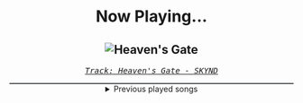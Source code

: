 <div align="center"> 
<h1>Now Playing...</h1>

![Heaven's Gate](https://i.scdn.co/image/ab67616d00001e023af5470f14861b7103b099c4)
--
_<samp><a href="https://open.spotify.com/track/4I1eGb0kMvB29zq24uPwqf">Track: Heaven's Gate - SKYND</a></samp>_

<div style="border: 1px #4B5054 solid"></div>
<details>
  <summary>
    Previous played songs
  </summary>
  <table>
    <thead>
      <tr>
        <th>
          Artist
        </th>
        <th>
          Song
        </th>
        <th>
          Link
        </th>
      </tr>
    </thead>
    <tbody>
      <tr><td>SKYND</td><td>Heaven's Gate</td><td><a href="https://open.spotify.com/track/4I1eGb0kMvB29zq24uPwqf">https://open.spotify.com/track/4I1eGb0kMvB29zq24uPwqf</a></td></tr><tr><td>SKYND</td><td>Heaven's Gate</td><td><a href="https://open.spotify.com/track/4I1eGb0kMvB29zq24uPwqf">https://open.spotify.com/track/4I1eGb0kMvB29zq24uPwqf</a></td></tr><tr><td>SKYND</td><td>Heaven's Gate</td><td><a href="https://open.spotify.com/track/4I1eGb0kMvB29zq24uPwqf">https://open.spotify.com/track/4I1eGb0kMvB29zq24uPwqf</a></td></tr><tr><td>SKYND</td><td>Heaven's Gate</td><td><a href="https://open.spotify.com/track/4I1eGb0kMvB29zq24uPwqf">https://open.spotify.com/track/4I1eGb0kMvB29zq24uPwqf</a></td></tr><tr><td>SKYND</td><td>Heaven's Gate</td><td><a href="https://open.spotify.com/track/4I1eGb0kMvB29zq24uPwqf">https://open.spotify.com/track/4I1eGb0kMvB29zq24uPwqf</a></td></tr><tr><td>SKYND</td><td>Heaven's Gate</td><td><a href="https://open.spotify.com/track/4I1eGb0kMvB29zq24uPwqf">https://open.spotify.com/track/4I1eGb0kMvB29zq24uPwqf</a></td></tr><tr><td>SKYND</td><td>Heaven's Gate</td><td><a href="https://open.spotify.com/track/4I1eGb0kMvB29zq24uPwqf">https://open.spotify.com/track/4I1eGb0kMvB29zq24uPwqf</a></td></tr><tr><td>SKYND</td><td>Heaven's Gate</td><td><a href="https://open.spotify.com/track/4I1eGb0kMvB29zq24uPwqf">https://open.spotify.com/track/4I1eGb0kMvB29zq24uPwqf</a></td></tr><tr><td>SKYND</td><td>Heaven's Gate</td><td><a href="https://open.spotify.com/track/4I1eGb0kMvB29zq24uPwqf">https://open.spotify.com/track/4I1eGb0kMvB29zq24uPwqf</a></td></tr><tr><td>Kaleen</td><td>We Will Rave</td><td><a href="https://open.spotify.com/track/1QpWQMKfQ44QUN1dEg65T8">https://open.spotify.com/track/1QpWQMKfQ44QUN1dEg65T8</a></td></tr><tr><td>Kaleen</td><td>We Will Rave</td><td><a href="https://open.spotify.com/track/1QpWQMKfQ44QUN1dEg65T8">https://open.spotify.com/track/1QpWQMKfQ44QUN1dEg65T8</a></td></tr><tr><td>Kaleen</td><td>We Will Rave</td><td><a href="https://open.spotify.com/track/1QpWQMKfQ44QUN1dEg65T8">https://open.spotify.com/track/1QpWQMKfQ44QUN1dEg65T8</a></td></tr><tr><td>Kaleen</td><td>We Will Rave</td><td><a href="https://open.spotify.com/track/1QpWQMKfQ44QUN1dEg65T8">https://open.spotify.com/track/1QpWQMKfQ44QUN1dEg65T8</a></td></tr><tr><td>Kaleen</td><td>We Will Rave</td><td><a href="https://open.spotify.com/track/1QpWQMKfQ44QUN1dEg65T8">https://open.spotify.com/track/1QpWQMKfQ44QUN1dEg65T8</a></td></tr><tr><td>Kaleen</td><td>We Will Rave</td><td><a href="https://open.spotify.com/track/1QpWQMKfQ44QUN1dEg65T8">https://open.spotify.com/track/1QpWQMKfQ44QUN1dEg65T8</a></td></tr><tr><td>Kaleen</td><td>We Will Rave</td><td><a href="https://open.spotify.com/track/1QpWQMKfQ44QUN1dEg65T8">https://open.spotify.com/track/1QpWQMKfQ44QUN1dEg65T8</a></td></tr><tr><td>Kaleen</td><td>We Will Rave</td><td><a href="https://open.spotify.com/track/1QpWQMKfQ44QUN1dEg65T8">https://open.spotify.com/track/1QpWQMKfQ44QUN1dEg65T8</a></td></tr><tr><td>Kaleen</td><td>We Will Rave</td><td><a href="https://open.spotify.com/track/1QpWQMKfQ44QUN1dEg65T8">https://open.spotify.com/track/1QpWQMKfQ44QUN1dEg65T8</a></td></tr><tr><td>Kaleen</td><td>We Will Rave</td><td><a href="https://open.spotify.com/track/1QpWQMKfQ44QUN1dEg65T8">https://open.spotify.com/track/1QpWQMKfQ44QUN1dEg65T8</a></td></tr><tr><td>Kaleen</td><td>We Will Rave</td><td><a href="https://open.spotify.com/track/1QpWQMKfQ44QUN1dEg65T8">https://open.spotify.com/track/1QpWQMKfQ44QUN1dEg65T8</a></td></tr>
    </tbody>
  </table>
</details>

</div>
